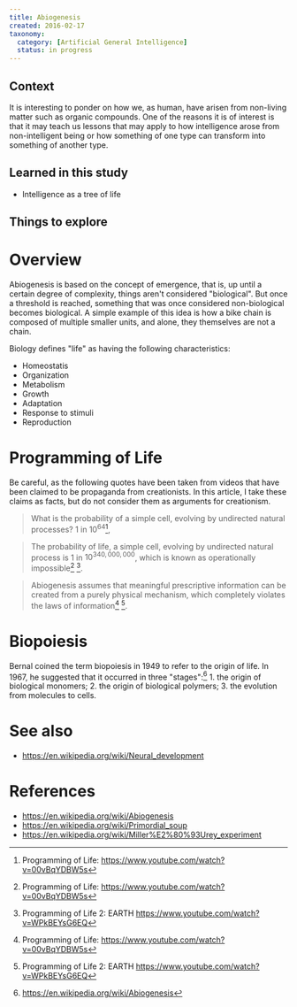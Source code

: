 ```yaml
---
title: Abiogenesis
created: 2016-02-17
taxonomy:
  category: [Artificial General Intelligence]
  status: in progress
---
```


## Context
It is interesting to ponder on how we, as human, have arisen from non-living matter such as organic compounds. One of the reasons it is of interest is that it may teach us lessons that may apply to how intelligence arose from non-intelligent being or how something of one type can transform into something of another type.

## Learned in this study
* Intelligence as a tree of life

## Things to explore

# Overview
Abiogenesis is based on the concept of emergence, that is, up until a certain degree of complexity, things aren't considered "biological". But once a threshold is reached, something that was once considered non-biological becomes biological. A simple example of this idea is how a bike chain is composed of multiple smaller units, and alone, they themselves are not a chain.

Biology defines "life" as having the following characteristics:
* Homeostatis
* Organization
* Metabolism
* Growth
* Adaptation
* Response to stimuli
* Reproduction

# Programming of Life
Be careful, as the following quotes have been taken from videos that have been claimed to be propaganda from creationists. In this article, I take these claims as facts, but do not consider them as arguments for creationism.

> What is the probability of a simple cell, evolving by undirected natural processes? $1$ in $10^{64}$[^1],

> The probability of life, a simple cell, evolving by undirected natural process is $1$ in $10^{340,000,000}$, which is known as operationally impossible[^1] [^2].

> Abiogenesis assumes that meaningful prescriptive information can be created from a purely physical mechanism, which completely violates the laws of information[^1] [^2].

# Biopoiesis
Bernal coined the term biopoiesis in 1949 to refer to the origin of life. In 1967, he suggested that it occurred in three "stages":[^3]
	1. the origin of biological monomers;
	2. the origin of biological polymers;
	3. the evolution from molecules to cells.

# See also
* https://en.wikipedia.org/wiki/Neural_development

# References
[^1]: Programming of Life: https://www.youtube.com/watch?v=00vBqYDBW5s
[^2]: Programming of Life 2: EARTH https://www.youtube.com/watch?v=WPkBEYsG6EQ
[^3]: https://en.wikipedia.org/wiki/Abiogenesis

* https://en.wikipedia.org/wiki/Abiogenesis
* https://en.wikipedia.org/wiki/Primordial_soup
* https://en.wikipedia.org/wiki/Miller%E2%80%93Urey_experiment
